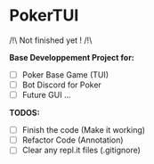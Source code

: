# PokerTUI
/!\ Not finished yet ! /!\

__Base Developpement Project for:__
- [ ] Poker Base Game (TUI)
- [ ] Bot Discord for Poker
- [ ] Future GUI ...

__TODOS:__
- [ ] Finish the code (Make it working)
- [ ] Refactor Code (Annotation)
- [ ] Clear any repl.it files (.gitignore)